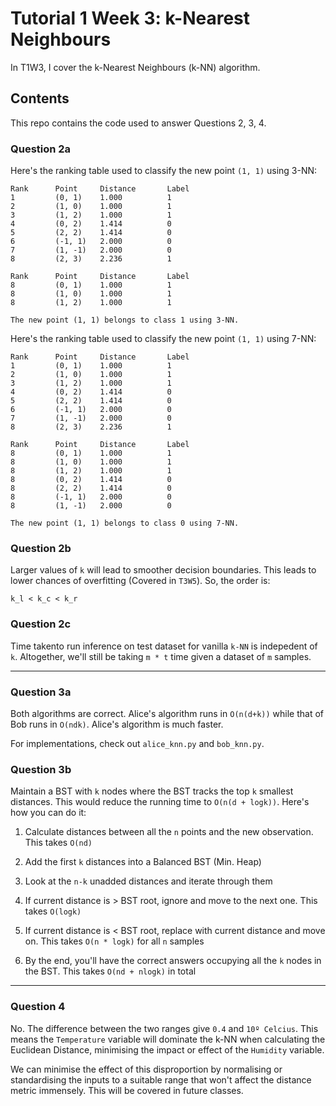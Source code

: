 # Tutorial 1 Week 3: k-Nearest Neighbours

In T1W3, I cover the k-Nearest Neighbours (k-NN) algorithm. 

## Contents
This repo contains the code used to answer Questions 2, 3, 4.

### Question 2a
Here's the ranking table used to classify the new point `(1, 1)` using 3-NN: 
```
Rank      Point     Distance       Label
1         (0, 1)    1.000          1    
2         (1, 0)    1.000          1    
3         (1, 2)    1.000          1    
4         (0, 2)    1.414          0    
5         (2, 2)    1.414          0    
6         (-1, 1)   2.000          0    
7         (1, -1)   2.000          0    
8         (2, 3)    2.236          1    

Rank      Point     Distance       Label
8         (0, 1)    1.000          1    
8         (1, 0)    1.000          1    
8         (1, 2)    1.000          1    

The new point (1, 1) belongs to class 1 using 3-NN.
```

Here's the ranking table used to classify the new point `(1, 1)` using 7-NN:
```
Rank      Point     Distance       Label
1         (0, 1)    1.000          1    
2         (1, 0)    1.000          1    
3         (1, 2)    1.000          1    
4         (0, 2)    1.414          0    
5         (2, 2)    1.414          0    
6         (-1, 1)   2.000          0    
7         (1, -1)   2.000          0    
8         (2, 3)    2.236          1    

Rank      Point     Distance       Label
8         (0, 1)    1.000          1    
8         (1, 0)    1.000          1    
8         (1, 2)    1.000          1    
8         (0, 2)    1.414          0    
8         (2, 2)    1.414          0    
8         (-1, 1)   2.000          0    
8         (1, -1)   2.000          0    

The new point (1, 1) belongs to class 0 using 7-NN.
```

### Question 2b
Larger values of `k` will lead to smoother decision boundaries. This leads to lower chances of overfitting (Covered in `T3W5`). So, the order is:

```
k_l < k_c < k_r
```

### Question 2c
Time takento run inference on test dataset for vanilla `k-NN` is indepedent of `k`. Altogether, we'll still be taking `m * t` time given a dataset of `m` samples.

--- 

### Question 3a
Both algorithms are correct. Alice's algorithm runs in `O(n(d+k))` while that of Bob runs in `O(ndk)`. Alice's algorithm is much faster.

For implementations, check out `alice_knn.py` and `bob_knn.py`.

### Question 3b
Maintain a BST with `k` nodes where the BST tracks the top `k` smallest distances. This would reduce the running time to `O(n(d + logk))`. Here's how you can do it:

1. Calculate distances between all the `n` points and the new observation. This takes `O(nd)`

2. Add the first `k` distances into a Balanced BST (Min. Heap)

3. Look at the `n-k` unadded distances and iterate through them

4. If current distance is > BST root, ignore and move to the next one. This takes `O(logk)`

5. If current distance is < BST root, replace with current distance and move on. This takes `O(n * logk)` for all `n` samples

6. By the end, you'll have the correct answers occupying all the `k` nodes in the BST. This takes `O(nd + nlogk)` in total

---

### Question 4
No. The difference between the two ranges give `0.4` and `10º Celcius`. This means the `Temperature` variable will dominate the k-NN when calculating the Euclidean Distance, minimising the impact or effect of the `Humidity` variable.

We can minimise the effect of this disproportion by normalising or standardising the inputs to a suitable range that won't affect the distance metric immensely. This will be covered in future classes.